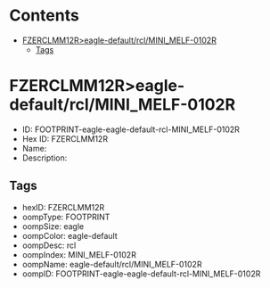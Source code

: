



Contents
========

* [FZERCLMM12R>eagle-default/rcl/MINI_MELF-0102R](#fzerclmm12reagle-defaultrclmini_melf-0102r)
	* [Tags](#tags)

# FZERCLMM12R>eagle-default/rcl/MINI_MELF-0102R

- ID: FOOTPRINT-eagle-eagle-default-rcl-MINI_MELF-0102R
- Hex ID: FZERCLMM12R
- Name: 
- Description: 

## Tags

- hexID: FZERCLMM12R
- oompType: FOOTPRINT
- oompSize: eagle
- oompColor: eagle-default
- oompDesc: rcl
- oompIndex: MINI_MELF-0102R
- oompName: eagle-default/rcl/MINI_MELF-0102R
- oompID: FOOTPRINT-eagle-eagle-default-rcl-MINI_MELF-0102R
